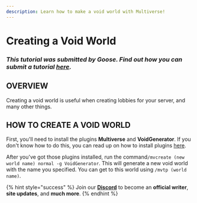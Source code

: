 ```yaml
---
description: Learn how to make a void world with Multiverse!
---
```


# Creating a Void World

### _This tutorial was submitted by Goose. Find out how you can submit a tutorial_ [_here_](../contribute.md)_._

## OVERVIEW

Creating a void world is useful when creating lobbies for your server, and many other things. 

## HOW TO CREATE A VOID WORLD

First, you'll need to install the plugins **Multiverse** and **VoidGenerator**. If you don't know how to do this, you can read up on how to install plugins [here](plugins.md). 

After you've got those plugins installed, run the command`/mvcreate (new world name) normal -g VoidGenerator`. This will generate a new void world with the name you specified. You can get to this world using `/mvtp (world name)`.

{% hint style="success" %}
Join our **[Discord](https://invite.gg/minehutxyz)** to become an **official writer**, **site updates**, and **much more**.
{% endhint %}
